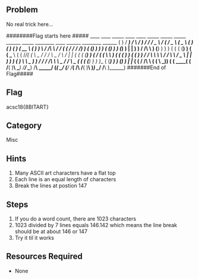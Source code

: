 ## Problem

No real trick here...

########Flag starts here #####
   ____       ____    _____     ____     ____   _____     _____   _____    ______     _____   ________     ____     ______     ________  ______     (    )     / ___)  / ____\   / ___)   /   /  /  _  \   / ___(  /  _  \  (_   _ \   (_   _) (___  ___)   (    )   (   __ \   (___  ___) )____ \    / /\ \    / /     ( (___    / /      / /) ) (  (_)  )  ) )    (  (_)  )   ) (_) )    | |       ) )      / /\ \    ) (__) )      ) )        ( (   ( (__) )  ( (       \___ \  ( (      /_/( (   \  _  /  / /      \  _  /    \   _/     | |      ( (      ( (__) )  (    __/      ( (          \ \   )    (   ( (           ) ) ( (          ) )  / / \ \  \ \      / / \ \    /  _ \     | |       ) )      )    (    ) \ \  _      ) )         / /  /  /\  \   \ \___   ___/ /   \ \___     ( (  ( (___) )  ) )___ ( (___) )  _) (_) )   _| |__    ( (      /  /\  \  ( ( \ \_))    ( (     ____( (  /__(  )__\   \____) /____/     \____)    /__\  \_____/  (_____(  \_____/  (______/   /_____(    /__\    /__(  )__\  )_) \__/     /__\    )______) 
#######End of Flag#####

## Flag
acsc18{8BITART}  

## Category
Misc

## Hints
1. Many ASCII art characters have a flat top
1. Each line is an equal length of characters
1. Break the lines at postion 147

## Steps
1. If you do a word count, there are 1023 characters
1. 1023 divided by 7 lines equals 146.142 which means the line break should be at about 146 or 147
1. Try it til it works


## Resources Required
* None
